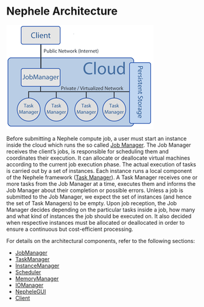 Nephele Architecture
====================

[![Architecture](media/wiki/nephelearch.png "Architecture")](media/wiki/nephelearch.png "wiki:nephelearch.png")

Before submitting a Nephele compute job, a user must start an instance
inside the cloud which runs the so called [Job
Manager](jobmanager "jobmanager").
The Job Manager receives the client’s jobs, is responsible for
scheduling them and coordinates their execution. It can allocate or
deallocate virtual machines according to the current job execution
phase. The actual execution of tasks is carried out by a set of
instances. Each instance runs a local component of the Nephele framework
([Task
Manager](taskmanager "taskmanager")).
A Task Manager receives one or more tasks from the Job Manager at a
time, executes them and informs the Job Manager about their completion
or possible errors. Unless a job is submitted to the Job Manager, we
expect the set of instances (and hence the set of Task Managers) to be
empty. Upon job reception, the Job Manager decides depending on the
particular tasks inside a job, how many and what kind of instances the
job should be executed on. It also decided when respective instances
must be allocated or deallocated in order to ensure a continuous but
cost-efficient processing.

For details on the architectural components, refer to the following
sections:

-   [JobManager](jobmanager "jobmanager")
-   [TaskManager](taskmanager "taskmanager")
-   [InstanceManager](instancemanager "instancemanager")
-   [Scheduler](scheduler "scheduler")
-   [MemoryManager](memorymanager "memorymanager")
-   [IOManager](iomanager "iomanager")
-   [NepheleGUI](nephelegui "nephelegui")
-   [Client](nephele "nephele")


